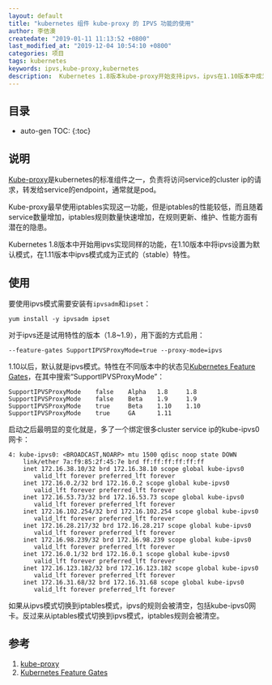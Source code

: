 ```yaml
---
layout: default
title: "kubernetes 组件 kube-proxy 的 IPVS 功能的使用"
author: 李佶澳
createdate: "2019-01-11 11:13:52 +0800"
last_modified_at: "2019-12-04 10:54:10 +0800"
categories: 项目
tags: kubernetes
keywords: ipvs,kube-proxy,kubernetes
description:  Kubernetes 1.8版本kube-proxy开始支持ipvs，ipvs在1.10版本中成为默认模式，1.11版本中成为stable状态
---
```


## 目录
* auto-gen TOC:
{:toc}

## 说明

[Kube-proxy][1]是kubernetes的标准组件之一，负责将访问service的cluster ip的请求，转发给service的endpoint，通常就是pod。

Kube-proxy最早使用iptables实现这一功能，但是iptables的性能较低，而且随着service数量增加，iptables规则数量快速增加，在规则更新、维护、性能方面有潜在的隐患。

Kubernetes 1.8版本中开始用ipvs实现同样的功能，在1.10版本中将ipvs设置为默认模式，在1.11版本中ipvs模式成为正式的（stable）特性。

## 使用

要使用ipvs模式需要安装有`ipvsadm`和`ipset`：

```
yum install -y ipvsadm ipset
```

对于ipvs还是试用特性的版本（1.8~1.9），用下面的方式启用：

```
--feature-gates SupportIPVSProxyMode=true --proxy-mode=ipvs
```

1.10以后，默认就是ipvs模式。特性在不同版本中的状态见[Kubernetes Feature Gates][2]，在其中搜索“SupportIPVSProxyMode”：

```
SupportIPVSProxyMode    false    Alpha   1.8     1.8
SupportIPVSProxyMode    false    Beta    1.9     1.9
SupportIPVSProxyMode    true     Beta    1.10    1.10
SupportIPVSProxyMode    true     GA      1.11    
```

启动之后最明显的变化就是，多了一个绑定很多cluster service ip的kube-ipvs0网卡：

```
4: kube-ipvs0: <BROADCAST,NOARP> mtu 1500 qdisc noop state DOWN
    link/ether 7a:f9:85:2f:45:7e brd ff:ff:ff:ff:ff:ff
    inet 172.16.38.10/32 brd 172.16.38.10 scope global kube-ipvs0
       valid_lft forever preferred_lft forever
    inet 172.16.0.2/32 brd 172.16.0.2 scope global kube-ipvs0
       valid_lft forever preferred_lft forever
    inet 172.16.53.73/32 brd 172.16.53.73 scope global kube-ipvs0
       valid_lft forever preferred_lft forever
    inet 172.16.102.254/32 brd 172.16.102.254 scope global kube-ipvs0
       valid_lft forever preferred_lft forever
    inet 172.16.28.217/32 brd 172.16.28.217 scope global kube-ipvs0
       valid_lft forever preferred_lft forever
    inet 172.16.98.239/32 brd 172.16.98.239 scope global kube-ipvs0
       valid_lft forever preferred_lft forever
    inet 172.16.0.1/32 brd 172.16.0.1 scope global kube-ipvs0
       valid_lft forever preferred_lft forever
    inet 172.16.123.182/32 brd 172.16.123.182 scope global kube-ipvs0
       valid_lft forever preferred_lft forever
    inet 172.16.31.68/32 brd 172.16.31.68 scope global kube-ipvs0
       valid_lft forever preferred_lft forever
```

如果从ipvs模式切换到iptables模式，ipvs的规则会被清空，包括kube-ipvs0网卡。反过来从iptables模式切换到ipvs模式，iptables规则会被清空。

## 参考

1. [kube-proxy][1]
2. [Kubernetes Feature Gates][2]

[1]: https://kubernetes.io/docs/reference/command-line-tools-reference/kube-proxy/ "kube-proxy"
[2]: https://kubernetes.io/docs/reference/command-line-tools-reference/feature-gates/#overview  "Kubernetes Feature Gates"
